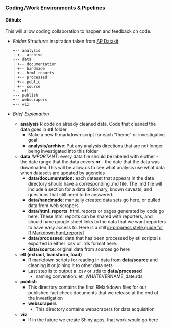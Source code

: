 ###  Coding/Work Environments & Pipelines
#### **Github**:
This will allow coding collaboration to happen and feedback on code. 
- *Folder Structure*: inspiration taken from [AP Datakit](https://github.com/associatedpress/cookiecutter-r-project)

	```
	+-- analysis
	| +-- archive		
	+-- data
	| +-- documentation
	| +-- handmade
	| +-- html_reports
	| +-- processed
	| +-- public
	| +-- source
	+-- etl
	+-- publish	
	+-- webscrapers
	+-- viz
	```
- *Brief Explanation*
	- **analysis**
		R code on already cleaned data. Code that cleaned the data goes in **etl** folder
		- Make a new R markdown script for each "theme" or investigative goal
		- **analysis/archive**: Put any analysis directions that are not longer being investigated into this folder
	- **data**
		*IMPORTANT*: every data file should be labeled with eiother
			- the date range that the data covers **or**
			- the date that the data was downloaded
		This will be allow us to see what analysis use what data when datasets are updated by agencies 
		- **data/documentation:** each dataset that appears in the data directory should have a corresponding .md file. The .md file will include a section for a data dictionary, known caveats, and questions that still need to be answered. 
		- **data/handmade**: manually created data sets go here, or pulled data from web scrapers
		- **data/html_reports**: html_reports or pages generated by code go here. These html reports can be shared with reporters, and should have google sheet links to the data that we want reporters to have easy access to. Here is a still [in-progress style guide for R Markdown html_reports](https://docs.google.com/document/d/1Tn0rCnDjTtZDky_q3Dx77Yn3vCQ8TJc_9Luub_oMHO4/edit)]
		- **data/processed**: data that has been processed by etl scripts is exported in either .csv or .rds format here. 
		- **data/source**: original data from sources go here
	- **etl (extract, transform, load)**
		- R markdown scripts for reading in data from **data/source** and cleaning it or joining it to other data sets
		- Last step is to output a .csv or .rds to **data/processed**
			- naming convention: etl_WHATEVERNAME_date.rds
	- **publish**
		- This directory contains the final RMarkdown files for our published fact check documents that we release at the end of the investigation
		- **webscrapers**
			- This directory contains webscrapers for data acquisition 
	- **viz**
		- If in the future we create Shiny apps, that work would go here

